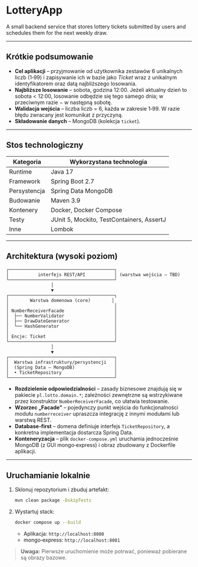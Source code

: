 # LotteryApp

A small backend service that stores lottery tickets submitted by users and schedules them for the next weekly draw.

---

## Krótkie podsumowanie

* **Cel aplikacji** – przyjmowanie od użytkownika zestawów 6 unikalnych liczb (1‑99) i zapisywanie ich w bazie jako *Ticket* wraz z unikalnym identyfikatorem oraz datą najbliższego losowania.
* **Najbliższe losowanie** – sobota, godzina 12:00. Jeżeli aktualny dzień to sobota < 12:00, losowanie odbędzie się tego samego dnia; w przeciwnym razie − w następną sobotę.
* **Walidacja wejścia** – liczba liczb = 6, każda w zakresie 1‑99. W razie błędu zwracany jest komunikat z przyczyną.
* **Składowanie danych** – MongoDB (kolekcja `ticket`).

---

## Stos technologiczny

| Kategoria    | Wykorzystana technologia                  |
| ------------ | ----------------------------------------- |
| Runtime      | Java 17                                   |
| Framework    | Spring Boot 2.7                           |
| Persystencja | Spring Data MongoDB                       |
| Budowanie    | Maven 3.9                                 |
| Kontenery    | Docker, Docker Compose                    |
| Testy        | JUnit 5, Mockito, TestContainers, AssertJ |
| Inne         | Lombok        |

---

## Architektura (wysoki poziom)

```
┌────────────────────────────────────────┐
│           interfejs REST/API           │ (warstwa wejścia – TBD)
└────────────────────────────────────────┘
                 │                      
                 ▼                      
┌────────────────────────────────────────┐
│        Warstwa domenowa (core)        │
│                                        │
│ NumberReceiverFacade                   │
│  ├── NumberValidator                   │
│  ├── DrawDateGenerator                 │
│  └── HashGenerator                     │
│                                        │
│ Encje: Ticket                          │
└────────────────────────────────────────┘
                 │                      
                 ▼                      
┌────────────────────────────────────────┐
│  Warstwa infrastruktury/persystencji   │
│  (Spring Data – MongoDB)               │
│  • TicketRepository                    │
└────────────────────────────────────────┘
```

* **Rozdzielenie odpowiedzialności** – zasady biznesowe znajdują się w pakiecie `pl.lotto.domain.*`; zależności zewnętrzne są wstrzykiwane przez konstruktor `NumberReceiverFacade`, co ułatwia testowanie.
* **Wzorzec „Facade”** – pojedynczy punkt wejścia do funkcjonalności modułu `numberreceiver` upraszcza integrację z innymi modułami lub warstwą REST.
* **Database‑first** – domena definiuje interfejs `TicketRepository`, a konkretna implementacja dostarcza Spring Data.
* **Konteneryzacja** – plik `docker-compose.yml` uruchamia jednocześnie MongoDB (z GUI mongo‑express) i obraz zbudowany z Dockerfile aplikacji.

---

## Uruchamianie lokalnie

1. Sklonuj repozytorium i zbuduj artefakt:

   ```bash
   mvn clean package -DskipTests
   ```
2. Wystartuj stack:

   ```bash
   docker compose up --build
   ```

   * Aplikacja: `http://localhost:8080`
   * mongo‑express: `http://localhost:8081`

> **Uwaga:** Pierwsze uruchomienie może potrwać, ponieważ pobierane są obrazy bazowe.

